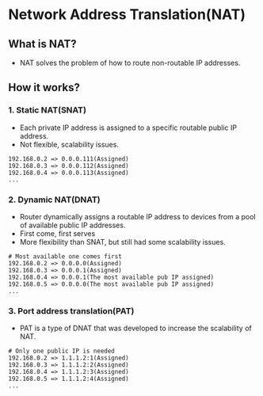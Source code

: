 # Network Address Translation(NAT)

## What is NAT?

- NAT solves the problem of how to route non-routable IP addresses.

## How it works?

### 1. Static NAT(SNAT)

- Each private IP address is assigned to a specific routable public IP address.
- Not flexible, scalability issues.

```
192.168.0.2 => 0.0.0.111(Assigned)
192.168.0.3 => 0.0.0.112(Assigned)
192.168.0.4 => 0.0.0.113(Assigned)
...
```

### 2. Dynamic NAT(DNAT)

- Router dynamically assigns a routable IP address to devices from a pool of available public IP addresses.
- First come, first serves
- More flexibility than SNAT, but still had some scalability issues.
```
# Most available one comes first
192.168.0.2 => 0.0.0.0(Assigned)
192.168.0.3 => 0.0.0.1(Assigned)
192.168.0.4 => 0.0.0.1(The most available pub IP assigned)
192.168.0.5 => 0.0.0.0(The most available pub IP assigned)
...
```

### 3. Port address translation(PAT)

- PAT is a type of DNAT that was developed to increase the scalability of NAT.
```
# Only one public IP is needed
192.168.0.2 => 1.1.1.2:1(Assigned)
192.168.0.3 => 1.1.1.2:2(Assigned)
192.168.0.4 => 1.1.1.2:3(Assigned)
192.168.0.5 => 1.1.1.2:4(Assigned)
...
```

